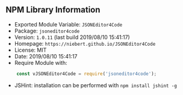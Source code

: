 ## NPM Library Information
* Exported Module Variable: `JSONEditor4Code`
* Package:  `jsoneditor4code`
* Version:  `1.0.11`   (last build 2019/08/10 15:41:17)
* Homepage: `https://niebert.github.io/JSONEditor4Code`
* License:  MIT
* Date:     2019/08/10 15:41:17
* Require Module with:
```javascript
    const vJSONEditor4Code = require('jsoneditor4code');
```
* JSHint: installation can be performed with `npm install jshint -g`
